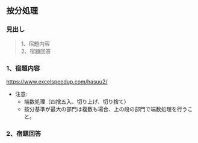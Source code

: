 ## 按分処理  
### 見出し
> 1、宿題内容  
> 2、宿題回答  

### 1、宿題内容  

  https://www.excelspeedup.com/hasuu2/

  - 注意:  
    - 端数処理（四捨五入、切り上げ、切り捨て）  
    - 按分基準が最大の部門は複数も場合、上の段の部門で端数処理を行うこと。  

### 2、宿題回答  


